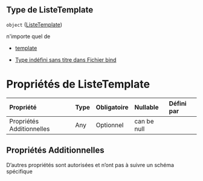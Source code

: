 ## Type de ListeTemplate

`object` ([ListeTemplate](frw-bind-definitions-listetemplate.md))

n'importe quel de

*   [template](frw-bind-definitions-template.md "vérifier la définition du type")

*   [Type indéfini sans titre dans Fichier bind](frw-bind-definitions-listetemplate-anyof-1.md "vérifier la définition du type")

# Propriétés de ListeTemplate

| Propriété                 | Type | Obligatoire | Nullable    | Défini par |
| :------------------------ | :--- | :---------- | :---------- | :--------- |
| Propriétés Additionnelles | Any  | Optionnel   | can be null |            |

## Propriétés Additionnelles

D’autres propriétés sont autorisées et n’ont pas à suivre un schéma spécifique

